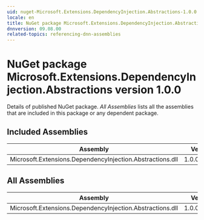 ```yaml
---
uid: nuget-Microsoft.Extensions.DependencyInjection.Abstractions-1.0.0
locale: en
title: NuGet package Microsoft.Extensions.DependencyInjection.Abstractions version 1.0.0
dnnversion: 09.08.00
related-topics: referencing-dnn-assemblies
---
```


# NuGet package Microsoft.Extensions.DependencyInjection.Abstractions version 1.0.0
Details of published NuGet package.
*All Assemblies* lists all the assemblies that are included in this package or any dependent package.

## Included Assemblies

|Assembly|Version|
|---|---|
|Microsoft.Extensions.DependencyInjection.Abstractions.dll|1.0.0.20622|

## All Assemblies

|Assembly|Version|
|---|---|
|Microsoft.Extensions.DependencyInjection.Abstractions.dll|1.0.0.20622|

